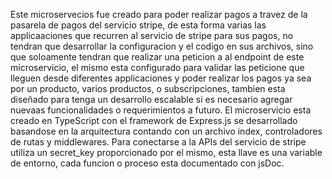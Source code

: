 Este microservecios fue creado para poder realizar pagos a travez de la pasarela de pagos del servicio stripe, de esta forma varias las applicaaciones que recurren al servicio de stripe para sus pagos, no tendran que desarrollar la configuracion y el codigo en sus archivos, sino que soloamente tendran que realizar una peticion a al endpoint de este microservicio, el mismo esta configurado para validar las peticione que lleguen desde diferentes applicaciones y poder realizar los pagos ya sea por un producto, varios productos, o subscripciones, tambien esta diseñado para tenga un desarrollo escalable si es necesario agregar nuevaas funcionalidades o requerimientos a futuro.
El microservicio esta creado en TypeScript con el framework de Express.js se desarrollado basandose en la arquitectura contando con un archivo index, controladores de rutas y middlewares. Para conectarse a la APIs del servicio de stripe utiliza un secret_key proporcionado por el mismo, esta llave es una variable de entorno, cada funcion o proceso esta documentado con jsDoc.